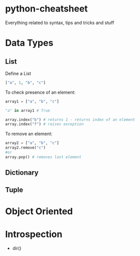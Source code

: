 python-cheatsheet
=================

Everything related to syntax, tips and tricks and stuff

# Data Types
## List

Define a List

```python
["a", 1, "b", "c"]
````

To check presence of an element:

``` python
array1 = ["a", "b", "c"]

"a" in array1 # True

array.index("b") # returns 1 - returns index of an element
array.index("f") # raises exception

```

To remove an element:

``` python
array2 = ["a", "b", "c"]
array2.remove("c")
#or 
array.pop() # removes last element
```


## Dictionary
## Tuple

# Object Oriented

# Introspection
* dir()



